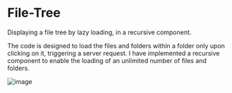 # File-Tree
Displaying a file tree by lazy loading, in a recursive component.

The code is designed to load the files and folders within a folder only upon clicking on it, triggering a server request. I have implemented a recursive component to enable the loading of an unlimited number of files and folders.

![image](https://github.com/brachig/File-Tree/assets/94895088/cdf111af-bfc5-46c7-ac85-fe87c3fb9a66)
